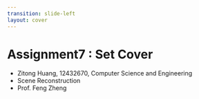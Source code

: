 ```yaml
---
transition: slide-left
layout: cover
---
```


# Assignment7 : Set Cover
- Zitong Huang, 12432670, Computer Science and Engineering
- Scene Reconstruction
- Prof. Feng Zheng
